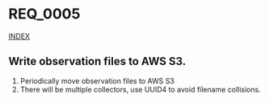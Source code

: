 REQ_0005
========
[INDEX](https://github.com/guycole/mellow-hyena/blob/main/requirement/INDEX.md)

## Write observation files to AWS S3. 

1. Periodically move observation files to AWS S3 
1. There will be multiple collectors, use UUID4 to avoid filename collisions.
